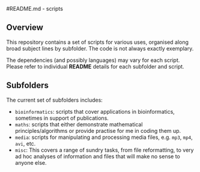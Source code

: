#README.md - scripts

## Overview
This repository contains a set of scripts for various uses, organised along broad subject lines by subfolder. The code is not always exactly exemplary.

The dependencies (and possibly languages) may vary for each script. Please refer to individual **README** details for each subfolder and script.

## Subfolders
The current set of subfolders includes:

* `bioinformatics`: scripts that cover applications in bioinformatics, sometimes in support of publications.
* `maths`: scripts that either demonstrate mathematical principles/algorithms or provide practise for me in coding them up.
* `media`: scripts for manipulating and processing media files, e.g. `mp3`, `mp4`, `avi`, etc.
* `misc`: This covers a range of sundry tasks, from file reformatting, to very ad hoc analyses of information and files that will make no sense to anyone else.
